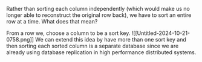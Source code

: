 Rather than sorting each column independently (which would make us no longer able to reconstruct the original row back), we have to sort an entire row at a time. What does that mean?

From a row we, choose a column to be a sort key.
![[Untitled-2024-10-21-0758.png]]
We can extend this idea by have more than one sort key and then sorting each sorted column is a separate database since we are already using database replication in high performance distributed systems.